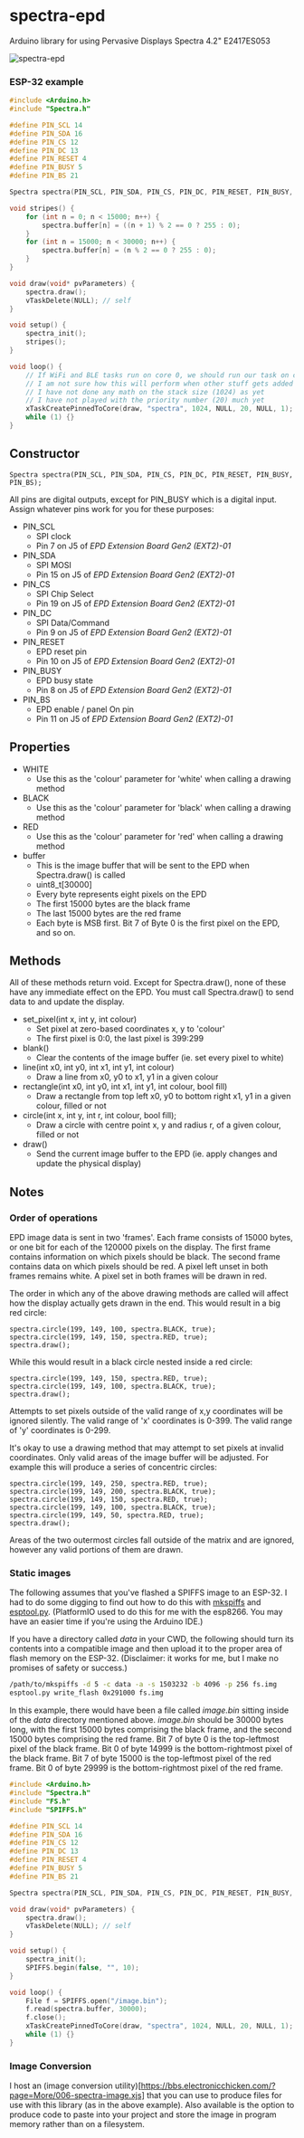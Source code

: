 # spectra-epd
Arduino library for using Pervasive Displays Spectra 4.2" E2417ES053

![spectra-epd](https://bbs.electronicchicken.com/images/maya-on-epd-764-400.png)


### ESP-32 example

```c++
#include <Arduino.h>
#include "Spectra.h"

#define PIN_SCL 14
#define PIN_SDA 16
#define PIN_CS 12
#define PIN_DC 13
#define PIN_RESET 4
#define PIN_BUSY 5
#define PIN_BS 21

Spectra spectra(PIN_SCL, PIN_SDA, PIN_CS, PIN_DC, PIN_RESET, PIN_BUSY, PIN_BS);

void stripes() {
    for (int n = 0; n < 15000; n++) {
        spectra.buffer[n] = ((n + 1) % 2 == 0 ? 255 : 0);
    }
    for (int n = 15000; n < 30000; n++) {
        spectra.buffer[n] = (n % 2 == 0 ? 255 : 0);
    }
}

void draw(void* pvParameters) {
    spectra.draw();
    vTaskDelete(NULL); // self
}

void setup() {
    spectra_init();
    stripes();
}

void loop() {
    // If WiFi and BLE tasks run on core 0, we should run our task on core 1
    // I am not sure how this will perform when other stuff gets added
    // I have not done any math on the stack size (1024) as yet
    // I have not played with the priority number (20) much yet
    xTaskCreatePinnedToCore(draw, "spectra", 1024, NULL, 20, NULL, 1);
    while (1) {}
}
```

## Constructor

```
Spectra spectra(PIN_SCL, PIN_SDA, PIN_CS, PIN_DC, PIN_RESET, PIN_BUSY, PIN_BS);
```

All pins are digital outputs, except for PIN_BUSY which is a digital input.
Assign whatever pins work for you for these purposes:

* PIN_SCL
    * SPI clock
    * Pin 7 on J5 of _EPD Extension Board Gen2 (EXT2)-01_
* PIN_SDA
    * SPI MOSI
    * Pin 15 on J5 of _EPD Extension Board Gen2 (EXT2)-01_
* PIN_CS
    * SPI Chip Select
    * Pin 19 on J5 of _EPD Extension Board Gen2 (EXT2)-01_
* PIN_DC
    * SPI Data/Command
    * Pin 9 on J5 of _EPD Extension Board Gen2 (EXT2)-01_
* PIN_RESET
    * EPD reset pin
    * Pin 10 on J5 of _EPD Extension Board Gen2 (EXT2)-01_
* PIN_BUSY
    * EPD busy state
    * Pin 8 on J5 of _EPD Extension Board Gen2 (EXT2)-01_
* PIN_BS
    * EPD enable / panel On pin
    * Pin 11 on J5 of _EPD Extension Board Gen2 (EXT2)-01_

## Properties

* WHITE
    * Use this as the 'colour' parameter for 'white' when calling a drawing method
* BLACK
    * Use this as the 'colour' parameter for 'black' when calling a drawing method
* RED
    * Use this as the 'colour' parameter for 'red' when calling a drawing method
* buffer
    * This is the image buffer that will be sent to the EPD when Spectra.draw() is called
    * uint8_t[30000]
    * Every byte represents eight pixels on the EPD
    * The first 15000 bytes are the black frame
    * The last 15000 bytes are the red frame
    * Each byte is MSB first.  Bit 7 of Byte 0 is the first pixel on the EPD, and so on.

## Methods

All of these methods return void.  Except for Spectra.draw(), none of these have
any immediate effect on the EPD.  You must call Spectra.draw() to send data to
and update the display.

* set_pixel(int x, int y, int colour)
    * Set pixel at zero-based coordinates x, y to 'colour'
    * The first pixel is 0:0, the last pixel is 399:299
* blank()
    * Clear the contents of the image buffer (ie. set every pixel to white)
* line(int x0, int y0, int x1, int y1, int colour)
    * Draw a line from x0, y0 to x1, y1 in a given colour
* rectangle(int x0, int y0, int x1, int y1, int colour, bool fill)
    * Draw a rectangle from top left x0, y0 to bottom right x1, y1 in a given colour, filled or not
* circle(int x, int y, int r, int colour, bool fill);
    * Draw a circle with centre point x, y and radius r, of a given colour, filled or not
* draw()
    * Send the current image buffer to the EPD (ie. apply changes and update the physical display)

## Notes

### Order of operations

EPD image data is sent in two 'frames'.  Each frame consists of 15000 bytes, or
one bit for each of the 120000 pixels on the display.  The first frame contains
information on which pixels should be black.  The second frame contains data on
which pixels should be red.  A pixel left unset in both frames remains white. A
pixel set in both frames will be drawn in red.

The order in which any of the above drawing methods are called will affect how
the display actually gets drawn in the end.  This would result in a big red
circle:

```
spectra.circle(199, 149, 100, spectra.BLACK, true);
spectra.circle(199, 149, 150, spectra.RED, true);
spectra.draw();
```

While this would result in a black circle nested inside a red circle:

```
spectra.circle(199, 149, 150, spectra.RED, true);
spectra.circle(199, 149, 100, spectra.BLACK, true);
spectra.draw();
```

Attempts to set pixels outside of the valid range of x,y coordinates will be
ignored silently.  The valid range of 'x' coordinates is 0-399.  The valid
range of 'y' coordinates is 0-299.

It's okay to use a drawing method that may attempt to set pixels at invalid
coordinates.  Only valid areas of the image buffer will be adjusted. For example
this will produce a series of concentric circles:

```
spectra.circle(199, 149, 250, spectra.RED, true);
spectra.circle(199, 149, 200, spectra.BLACK, true);
spectra.circle(199, 149, 150, spectra.RED, true);
spectra.circle(199, 149, 100, spectra.BLACK, true);
spectra.circle(199, 149, 50, spectra.RED, true);
spectra.draw();
```

Areas of the two outermost circles fall outside of the matrix and are ignored,
however any valid portions of them are drawn.

### Static images

The following assumes that you've flashed a SPIFFS image to an ESP-32. I had to
do some digging to find out how to do this with [mkspiffs](https://github.com/igrr/mkspiffs)
and [esptool.py](https://github.com/espressif/esptool). (PlatformIO used to do
this for me with the esp8266.  You may have an easier time if you're using the
Arduino IDE.)

If you have a directory called _data_ in your CWD, the following should turn its
contents into a compatible image and then upload it to the proper area of flash
memory on the ESP-32.  (Disclaimer: it works for me, but I make no promises of
safety or success.)

```sh
/path/to/mkspiffs -d 5 -c data -a -s 1503232 -b 4096 -p 256 fs.img
esptool.py write_flash 0x291000 fs.img
```

In this example, there would have been a file called _image.bin_ sitting inside
of the _data_ directory mentioned above. _image.bin_ should be 30000 bytes long,
with the first 15000 bytes comprising the black frame, and the second 15000
bytes comprising the red frame.  Bit 7 of byte 0 is the top-leftmost pixel of
the black frame.  Bit 0 of byte 14999 is the bottom-rightmost pixel of the black
frame.  Bit 7 of byte 15000 is the top-leftmost pixel of the red frame.  Bit 0
of byte 29999 is the bottom-rightmost pixel of the red frame.

```c++
#include <Arduino.h>
#include "Spectra.h"
#include "FS.h"
#include "SPIFFS.h"

#define PIN_SCL 14
#define PIN_SDA 16
#define PIN_CS 12
#define PIN_DC 13
#define PIN_RESET 4
#define PIN_BUSY 5
#define PIN_BS 21

Spectra spectra(PIN_SCL, PIN_SDA, PIN_CS, PIN_DC, PIN_RESET, PIN_BUSY, PIN_BS);

void draw(void* pvParameters) {
    spectra.draw();
    vTaskDelete(NULL); // self
}

void setup() {
    spectra_init();
    SPIFFS.begin(false, "", 10);
}

void loop() {
    File f = SPIFFS.open("/image.bin");
    f.read(spectra.buffer, 30000);
    f.close();
    xTaskCreatePinnedToCore(draw, "spectra", 1024, NULL, 20, NULL, 1);
    while (1) {}
}
```

### Image Conversion

I host an (image conversion utility)[https://bbs.electronicchicken.com/?page=More/006-spectra-image.xjs]
that you can use to produce files for use with this library (as in the above
example).  Also available is the option to produce code to paste into your project
and store the image in program memory rather than on a filesystem.
